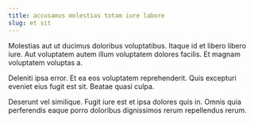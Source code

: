 ```yaml
---
title: accusamus molestias totam iure labore
slug: et sit
---
```


Molestias aut ut ducimus doloribus voluptatibus. Itaque id et libero libero iure. Aut voluptatem autem illum voluptatem dolores facilis. Et magnam voluptatem voluptas a.

Deleniti ipsa error. Et ea eos voluptatem reprehenderit. Quis excepturi eveniet eius fugit est sit. Beatae quasi culpa.

Deserunt vel similique. Fugit iure est et ipsa dolores quis in. Omnis quia perferendis eaque porro doloribus dignissimos rerum repellendus rerum.
